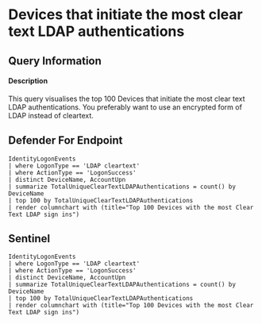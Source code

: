 # Devices that initiate the most clear text LDAP authentications 

## Query Information

#### Description
This query visualises the top 100 Devices that initiate the most clear text LDAP authentications. You preferably want to use an encrypted form of LDAP instead of cleartext.

## Defender For Endpoint

```
IdentityLogonEvents
| where LogonType == 'LDAP cleartext'
| where ActionType == 'LogonSuccess'
| distinct DeviceName, AccountUpn
| summarize TotalUniqueClearTextLDAPAuthentications = count() by DeviceName
| top 100 by TotalUniqueClearTextLDAPAuthentications
| render columnchart with (title="Top 100 Devices with the most Clear Text LDAP sign ins")
```
## Sentinel
```
IdentityLogonEvents
| where LogonType == 'LDAP cleartext'
| where ActionType == 'LogonSuccess'
| distinct DeviceName, AccountUpn
| summarize TotalUniqueClearTextLDAPAuthentications = count() by DeviceName
| top 100 by TotalUniqueClearTextLDAPAuthentications
| render columnchart with (title="Top 100 Devices with the most Clear Text LDAP sign ins")
```



